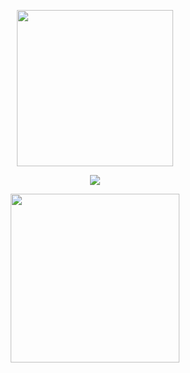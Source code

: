 
<p align="center"><img src="https://activity-graph.herokuapp.com/graph?username=bahag-mackp&theme=react-dark" style="height:250px;"></p>
<p align="center"> <img src="https://komarev.com/ghpvc/?username=bahag-mackp1&label=Profile%20views&color=0e75b6&style=flat" /> </p>
<p align="center">
  <img src="https://media.giphy.com/media/S8Nw93x7t5JKUJVlzW/giphy.gif" style="height:270px;">
</p>
